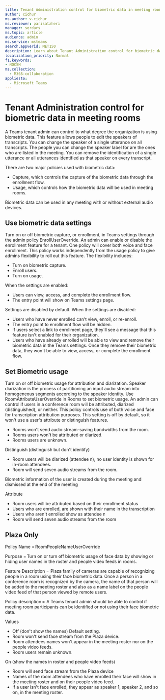 ```yaml
---
title: Tenant Administration control for biometric data in meeting rooms 
author: cichur
ms.author: v-cichur
ms.reviewer: parisataheri
manager: serdars
ms.topic: article
audience: admin
ms.service: msteams
search.appverid: MET150
description: Learn about Tenant Administration control for biometric data in meeting rooms.
localization_priority: Normal
f1.keywords:
- NOCSH
ms.collection: 
  - M365-collaboration
appliesto: 
  - Microsoft Teams
---
```


# Tenant Administration control for biometric data in meeting rooms

A Teams tenant admin can control to what degree the organization is using biometric data. This feature allows people to edit the speakers of transcripts. You can change the speaker of a single utterance on all transcripts. The people you can change the speaker label for are the ones who are listed in the meeting. You can remove the identification of a single utterance or all utterances identified as that speaker on every transcript.

There are two major policies used with biometric data:

- Capture, which controls the capture of the biometric data through the enrollment flow.
- Usage, which controls how the biometric data will be used in meeting rooms.

Biometric data can be used in any meeting with or without external audio devices.

## Use biometric data settings

Turn on or off biometric capture, or enrollment, in Teams settings through the admin policy EnrollUserOverride. An admin can enable or disable the enrollment feature for a tenant. One policy will cover both voice and face enrollment. This policy works independently from the usage policy to give admins flexibility to roll out this feature. The flexibility includes:

- Turn on biometric capture.
- Enroll users.
- Turn on usage.

When the settings are enabled:

- Users can view, access, and complete the enrollment flow.
- The entry point will show on Teams settings page.  

Settings are disabled by default. When the settings are disabled:

- Users who have never enrolled can't view, enroll, or re-enroll.
- The entry point to enrollment flow will be hidden.
- If users select a link to enrollment page, they'll see a message that this feature isn't enabled for their organization.  
- Users who have already enrolled will be able to view and remove their biometric data in the Teams settings. Once they remove their biometric data, they won't be able to view, access, or complete the enrollment flow.  

## Set Biometric usage

Turn on or off biometric usage for attribution and diarization. Speaker diarization is the process of partitioning an input audio stream into homogeneous segments according to the speaker identity. Use RoomAttributeUserOverride in Rooms to set biometric usage. An admin can control if users in a conference room will be attributed, diarized (distinguished), or neither. This policy controls use of both voice and face for transcription attribution purposes. This setting is off by default, so it won't use a user's attribute or distinguish features.

- Rooms won't send audio stream-saving bandwidths from the room.  
- Rooms users won't be attributed or diarized.
- Rooms users are unknown.  

Distinguish (distinguish but don't identify)

- Room users will be diarized (attendee n), no user identity is shown for in-room attendees. 
- Room will send seven audio streams from the room. 

Biometric information of the user is created during the meeting and dismissed at the end of the meeting 

Attribute  

- Room users will be attributed based on their enrollment status 
- Users who are enrolled, are shown with their name in the transcription  
- Users who aren't enrolled show as attendee n
- Room will send seven audio streams from the room

## Plaza Only 

Policy Name = RoomPeopleNameUserOverride

Purpose = Turn on or turn off biometric usage of face data by showing or hiding user names in the roster and people video feeds in rooms.  

Feature Description =  Plaza family of cameras are capable of recognizing people in a room using their face biometric data. Once a person in a conference room is recognized by the camera, the name of that person will be added to the meeting roster and also as a name label on the people video feed of that person viewed by remote users.  

Policy description =  A Teams tenant admin should be able to control if meeting room participants can be identified or not using their face biometric data.

Values

- Off (don't show the names) Default setting.
- Room won't send face stream from the Plaza device.
- Room attendees names won't appear in the meeting roster nor on the people video feeds.
- Room users remain unknown.

On (show the names in roster and people video feeds)

- Room will send face stream from the Plaza device 
- Names of the room attendees who have enrolled their face will show in the meeting roster and on their people video feed. 
- If a user isn't face enrolled, they appear as speaker 1, speaker 2, and so on, in the meeting roster.
